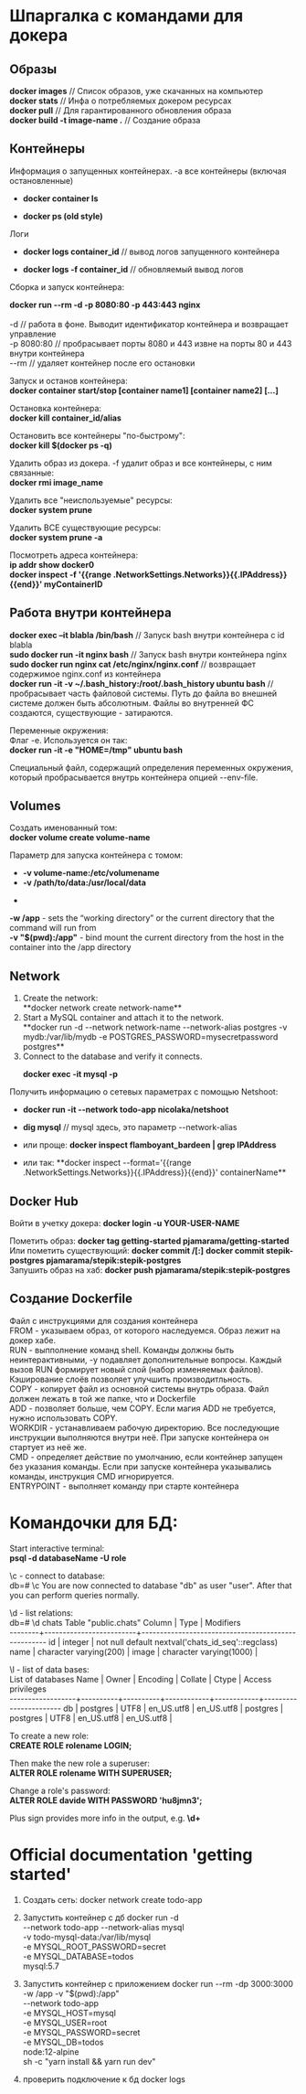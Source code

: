 # Шпаргалка с командами для докера

<h2>Образы</h2>

**docker images** // Список образов, уже скачанных на компьютер<br>
**docker stats** // Инфа о потребляемых докером ресурсах<br>
**docker pull** // Для гарантированного обновления образа<br>
**docker build -t image-name .** // Создание образа


<h2>Контейнеры</h2>
Информация о запущенных контейнерах. -a все контейнеры (включая остановленные)
<ul>
<li>

**docker container ls**</li>
<li>

**docker ps (old style)**</li>
</ul>

Логи
<ul>

<li>

**docker logs container_id** // вывод логов запущенного контейнера</li>
<li>

**docker logs -f container_id** // обновляемый вывод логов</li>
</ul>

Сборка и запуск контейнера:

**docker run --rm -d -p 8080:80 -p 443:443 nginx**<br>  
-d // работа в фоне. Выводит идентификатор контейнера и возвращает управление<br>
-p 8080:80 // пробрасывает порты 8080 и 443 извне на порты 80 и 443 внутри контейнера<br>
--rm // удаляет контейнер после его остановки<br>

Запуск и останов контейнера:<br>
**docker container start/stop [container name1] [container name2] [...]**

Остановка контейнера:<br>
**docker kill container_id/alias**

Остановить все контейнеры "по-быстрому":<br>
**docker kill $(docker ps -q)**

Удалить образ из докера. -f удалит образ и все контейнеры, с ним связанные:<br>
**docker rmi image_name**

Удалить все "неиспользуемые" ресурсы:<br>
**docker system prune**

Удалить ВСЕ существующие ресурсы:<br>
**docker system prune -a**


Посмотреть адреса контейнера:<br>
**ip addr show docker0**<br>
**docker inspect -f '{{range .NetworkSettings.Networks}}{{.IPAddress}}{{end}}' myContainerID**

<h2>Работа внутри контейнера</h2>

**docker exec –it blabla /bin/bash** // Запуск bash внутри контейнера с id blabla<br> 
**sudo docker run -it nginx bash** // Запуск bash внутри контейнера nginx <br>
**sudo docker run nginx cat /etc/nginx/nginx.conf** // возвращает содержимое nginx.conf из контейнера<br>
**docker run -it -v ~/.bash_history:/root/.bash_history ubuntu bash** // пробрасывает часть файловой системы. Путь до файла во внешней системе должен быть абсолютным. Файлы во внутренней ФС создаются, существующие - затираются.<br>

Переменные окружения:<br>
Флаг -e. Используется он так:<br>
**docker run -it -e "HOME=/tmp" ubuntu bash**

Специальный файл, содержащий определения переменных окружения, который пробрасывается внутрь контейнера опцией --env-file.



<h2>Volumes</h2>

Создать именованный том:<br>
**docker volume create volume-name**<br>

Параметр для запуска контейнера с томом:<br>
<ul>

**<li>-v volume-name:/etc/volumename</li>**
**<li>-v /path/to/data:/usr/local/data**<li>
</ul>

**-w /app** - sets the “working directory” or the current directory that the command will run from<br>
**-v "$(pwd):/app"** - bind mount the current directory from the host in the container into the /app directory<br>

<h2>Network</h2>
<ol>
<li>Create the network:<br>
**docker network create network-name** </li>

<li>Start a MySQL container and attach it to the network.<br>
**docker run -d --network network-name --network-alias postgres -v mydb:/var/lib/mydb -e POSTGRES_PASSWORD=mysecretpassword postgres**</li>

<li>Сonnect to the database and verify it connects.<br>

**docker exec -it <mysql-container-id> mysql -p</li>**
</ol>

Получить информацию о сетевых параметрах с помощью Netshoot:<br>
<ul>
<li>

**docker run -it --network todo-app nicolaka/netshoot**</li>

<li>

**dig mysql** // mysql здесь, это параметр --network-alias</li>

<li>

или проще: **docker inspect flamboyant_bardeen | grep IPAddress**</li>
<li>
или так: **docker inspect --format='{{range .NetworkSettings.Networks}}{{.IPAddress}}{{end}}' containerName**</li>
</ul>


<h2>Docker Hub</h2>

Войти в учетку докера:
**docker login -u YOUR-USER-NAME**

Пометить образ:
**docker tag getting-started pjamarama/getting-started**
Или пометить существующий:
**docker commit <existing-container> <hub-user>/<repo-name>[:<tag>]**
**docker commit stepik-postgres pjamarama/stepik:stepik-postgres**  
Запушить образ на хаб:
**docker push pjamarama/stepik:stepik-postgres**


<h2>Создание Dockerfile</h2> 
Файл с инструкциями для создания контейнера<br>
FROM - указываем образ, от которого наследуемся. Образ лежит на докер хабе.<br>
RUN - выпполнение команд shell. Команды должны быть неинтерактивными, -y подавляет дополнительные вопросы. Каждый вызов RUN формирует новый слой (набор изменяемых файлов). Кэширование слоёв позволяет улучшить производитльность.<br>
COPY - копирует файл из основной системы внутрь образа. Файл должен лежать в той же папке, что и Dockerfile<br>
ADD - позволяет больше, чем COPY. Если магия ADD не требуется, нужно использовать COPY.<br>
WORKDIR - устанавливаем рабочую директорию. Все последующие инструкции выполняются внутри неё. При запуске контейнера он стартует из неё же.<br>
CMD - определяет действие по умолчанию, если контейнер запущен без указания команды. Если при запуске контейнера указывались команды, инструкция CMD игнорируется.<br>
ENTRYPOINT - выполняет команду при старте контейнера



# Командочки для БД:

Start interactive terminal:<br>
**psql -d databaseName -U role**

\c - connect to database:<br>
db=# \c
You are now connected to database "db" as user "user". After that you can perform queries normally.

\d - list relations:<br>
db=# \d chats
                                 Table "public.chats"
 Column |          Type           |                     Modifiers                      
--------+-------------------------+----------------------------------------------------
 id     | integer                 | not null default nextval('chats_id_seq'::regclass)
 name   | character varying(200)  | 
 image  | character varying(1000) | 


\l - list of data bases:<br>
                                    List of databases
       Name       |  Owner   | Encoding |  Collate   |   Ctype    |   Access privileges   
------------------+----------+----------+------------+------------+-----------------------
 db               | postgres | UTF8     | en_US.utf8 | en_US.utf8 | 
 postgres         | postgres | UTF8     | en_US.utf8 | en_US.utf8 | 

To create a new role:<br>
**CREATE ROLE rolename LOGIN;**

Then make the new role a superuser:<br>
**ALTER ROLE rolename WITH SUPERUSER;**

Change a role's password:<br>
**ALTER ROLE davide WITH PASSWORD 'hu8jmn3';**

Plus sign provides more info in the output, e.g. **\d+**


# Official documentation 'getting started'
1. Создать сеть:
docker network create todo-app

2. Запустить контейнер с дб
docker run -d \
     --network todo-app --network-alias mysql \
     -v todo-mysql-data:/var/lib/mysql \
     -e MYSQL_ROOT_PASSWORD=secret \
     -e MYSQL_DATABASE=todos \
     mysql:5.7

3. Запустить контейнер с приложением
docker run --rm -dp 3000:3000 \
   -w /app -v "$(pwd):/app" \
   --network todo-app \
   -e MYSQL_HOST=mysql \
   -e MYSQL_USER=root \
   -e MYSQL_PASSWORD=secret \
   -e MYSQL_DB=todos \
   node:12-alpine \
   sh -c "yarn install && yarn run dev"

4. проверить подключение к бд
docker logs <container-id>

